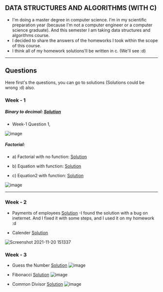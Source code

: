 ## DATA STRUCTURES AND ALGORITHMS (WITH C)
* I'm doing a master degree in computer science. I'm in my scientific preparation year (because I'm not a computer engineer or a computer science graduate). And this semester I am taking data structures and algorithms course.
* I decided to share the answers of the homeworks I took within the scope of this course.
* I think all of my homework solutions'll be written in c. (We'll see :d)
-----
## Questions
Here first's the questions, you can go to solutions (Solutions could be wrong :d) also.

### Week - 1 
##### Binary to decimal: [Solution](/data-structures-and-algorithms-homeworks/files/binary_to_decimal.c)
* Week-1 Question 1, 

![image](https://user-images.githubusercontent.com/70684994/142071243-214bb5dc-66a5-4681-8baa-0b04fbebecc3.png)


##### Factorial:
- a) Factorial with no function: [Solution](/data-structures-and-algorithms-homeworks/files/factorial.c)


- b) Equation with function: [Solution](/data-structures-and-algorithms-homeworks/files/equation1_with_factorial.c)


- c) Equation2 with function: [Solution](/data-structures-and-algorithms-homeworks/files/equation2_with_factorial.c)


![image](https://user-images.githubusercontent.com/70684994/142072000-1940e6a3-7c95-490b-b903-5922cc0f71ef.png)

-----
### Week - 2
- Payments of employees [Solution](/data-structures-and-algorithms-homeworks/files/calendar.c)
  -I found the solution with a bug on ineternet. And I fixed it with some steps, and I used it on my homework :d 
* Calender [Solution](/data-structures-and-algorithms-homeworks/files/employees_pays.c)
 
![Screenshot 2021-11-20 151337](https://user-images.githubusercontent.com/70684994/142725915-50f3d798-14f4-44d2-a35e-28869b648079.png)

### Week - 3
- Guess the Number [Solution](/data-structures-and-algorithms-homeworks/files/guess_the_letter.c)
![image](https://user-images.githubusercontent.com/70684994/143779768-49feac90-ec62-4cfc-b0a5-fdad237e0e42.png)

- Fibonacci [Solution](/data-structures-and-algorithms-homeworks/files/fibonacci.c)
![image](https://user-images.githubusercontent.com/70684994/143779899-80010a20-f2ea-4a64-b442-11955ec43ac6.png)

- Common Divisor [Solution](/data-structures-and-algorithms-homeworks/files/common_divisor.c)
![image](https://user-images.githubusercontent.com/70684994/143779977-fde9a440-1b00-48ca-937e-c0567b5ea0be.png)

